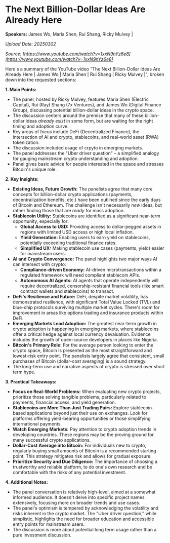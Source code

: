 # The Next Billion-Dollar Ideas Are Already Here

**Speakers:** James Wo, Maria Shen, Rui Shang, Ricky Mulvey |


*Upload Date: 20250302*

*Source: [https://www.youtube.com/watch?v=1xxN9nYz6e8](https://www.youtube.com/watch?v=1xxN9nYz6e8)*

Here's a summary of the YouTube video "The Next Billion-Dollar Ideas Are Already Here | James Wo | Maria Shen | Rui Shang | Ricky Mulvey |", broken down into the requested sections:

**1. Main Points:**

*   The panel, hosted by Ricky Mulvey, features Maria Shen (Electric Capital), Rui (Ray) Shang (7x Ventures), and James Wo (Digital Finance Group), discussing potential billion-dollar ideas in the crypto space.
*   The discussion centers around the premise that many of these billion-dollar ideas *already exist* in some form, but are waiting for the right timing and adoption curve.
*   Key areas of focus include DeFi (Decentralized Finance), the intersection of AI and crypto, stablecoins, and real-world asset (RWA) tokenization.
*   The discussion included usage of crpyto in emerging markets.
*   The panel addresses the "Uber driver question" – a simplified analogy for gauging mainstream crypto understanding and adoption.
*   Panel gives basic advice for people interested in the space and stresses Bitcoin's unique role.

**2. Key Insights:**

*   **Existing Ideas, Future Growth:** The panelists agree that many core concepts for billion-dollar crypto applications (payments, decentralization benefits, etc.) have been outlined since the early days of Bitcoin and Ethereum. The challenge isn't necessarily *new* ideas, but rather finding those that are *ready* for mass adoption.
*   **Stablecoin Utility:** Stablecoins are identified as a significant near-term opportunity, especially for:
    *   **Global Access to USD:**  Providing access to dollar-pegged assets in regions with limited USD access or high local inflation.
    *   **Yield Generation:**  Enabling users to earn yield on stablecoins, potentially exceeding traditional finance rates.
    *   **Simplified UX:**  Making stablecoin use cases (payments, yield) easier for mainstream users.
*   **AI and Crypto Convergence:**  The panel highlights two major ways AI can intersect with crypto:
    *   **Compliance-driven Economy:**  AI-driven microtransactions within a regulated framework will need compliant stablecoin APIs.
    *   **Autonomous AI Agents:**  AI agents that operate independently will require decentralized, censorship-resistant financial tools (like smart contract wallets and stablecoins) to transact.
*   **DeFi's Resilience and Future:**  DeFi, despite market volatility, has demonstrated resilience, with significant Total Value Locked (TVL) and blue-chip protocols surviving multiple market cycles.  There's room for improvement in areas like options trading and insurance products within DeFi.
*   **Emerging Markets Lead Adoption:**  The greatest near-term growth in crypto adoption is happening in emerging markets, where stablecoins offer a critical hedge against local currency devaluation.  Evidence includes the growth of open-source developers in places like Nigeria.
*   **Bitcoin's Primary Role:**  For the average person looking to enter the crypto space, Bitcoin is presented as the most straightforward and lowest-risk entry point. The panelists largely agree that consistent, small purchases of Bitcoin (dollar-cost averaging) is a sound strategy.
* The long-term use and narrative aspects of crypto is stressed over short term hype.

**3. Practical Takeaways:**

*   **Focus on Real-World Problems:**  When evaluating new crypto projects, prioritize those solving tangible problems, particularly related to payments, financial access, and yield generation.
*   **Stablecoins are More Than Just Trading Pairs:**  Explore stablecoin-based applications beyond just their use on exchanges.  Look for platforms offering yield-bearing opportunities or those simplifying international payments.
*   **Watch Emerging Markets:**  Pay attention to crypto adoption trends in developing countries.  These regions may be the proving ground for many successful crypto applications.
*   **Dollar-Cost Average into Bitcoin:**  For individuals new to crypto, regularly buying small amounts of Bitcoin is a recommended starting point. This strategy mitigates risk and allows for gradual exposure.
*    **Prioritize Security and Due Diligence:** The importance of choosing a trustworthy and reliable platform, to do one's own research and be comfortable with the risks of any potential investment.

**4. Additional Notes:**

*   The panel conversation is relatively high-level, aimed at a somewhat informed audience. It doesn't delve into specific project names extensively, focusing more on broader trends and use cases.
*   The panel's optimism is tempered by acknowledging the volatility and risks inherent in the crypto market. The "Uber driver question," while simplistic, highlights the need for broader education and accessible entry points for mainstream users.
* The discussion is more about potential long term usage rather than a pure investment discussion.